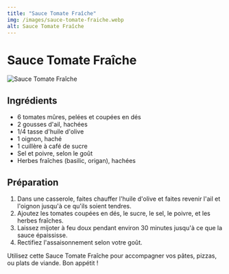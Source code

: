 ```yaml
---
title: "Sauce Tomate Fraîche"
img: /images/sauce-tomate-fraiche.webp
alt: Sauce Tomate Fraîche
---
```


# Sauce Tomate Fraîche

![Sauce Tomate Fraîche](/images/sauce-tomate-fraiche.webp)

## Ingrédients

- 6 tomates mûres, pelées et coupées en dés
- 2 gousses d'ail, hachées
- 1/4 tasse d'huile d'olive
- 1 oignon, haché
- 1 cuillère à café de sucre
- Sel et poivre, selon le goût
- Herbes fraîches (basilic, origan), hachées

## Préparation

1. Dans une casserole, faites chauffer l'huile d'olive et faites revenir l'ail et l'oignon jusqu'à ce qu'ils soient tendres.
2. Ajoutez les tomates coupées en dés, le sucre, le sel, le poivre, et les herbes fraîches.
3. Laissez mijoter à feu doux pendant environ 30 minutes jusqu'à ce que la sauce épaississe.
4. Rectifiez l'assaisonnement selon votre goût.

Utilisez cette Sauce Tomate Fraîche pour accompagner vos pâtes, pizzas, ou plats de viande. Bon appétit !
